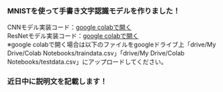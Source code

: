 ### MNISTを使って手書き文字認識モデルを作りました！

CNNモデル実装コード：[google colabで開く]()<br>
ResNetモデル実装コード：[google colabで開く]()<br>
※google colabで開く場合は以下のファイルをgoogleドライブ上「drive/My Drive/Colab Notebooks/traindata.csv」「drive/My Drive/Colab Notebooks/testdata.csv」にアップロードしてください。

### 近日中に説明文を記載します！
